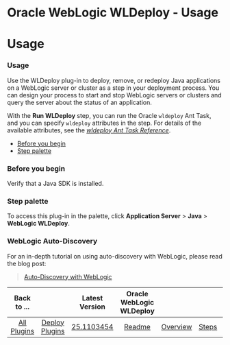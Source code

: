 
Oracle WebLogic WLDeploy - Usage
================================

# Usage


### Usage




Use the WLDeploy plug-in to deploy, remove, or redeploy Java applications on a WebLogic server or cluster as a step in your deployment process. You can design your process to start and stop WebLogic servers or clusters and query the server about the status of an application.

With the **Run WLDeploy** step, you can run the Oracle `wldeploy` Ant Task, and you can specify `wldeploy` attributes in the step. For details of the available attributes, see the [*wldeploy Ant Task Reference*](http://docs.oracle.com/cd/E24329_01/web.1211/e24368/wldeploy.htm#WLPRG435).

* [Before you begin](#before_you_begin)
* [Step palette](#palette)


### **Before you begin**


Verify that a Java SDK is installed.


### **Step palette**

To access this plug-in in the palette, click **Application Server** > **Java** > **WebLogic WLDeploy**.


### WebLogic Auto-Discovery




For an in-depth tutorial on using auto-discovery with WebLogic, please read the blog post:


>
> [Auto-Discovery with WebLogic](https://developer.ibm.com/urbancode/2017/12/01/auto-discovery-weblogic/)
>
>
>



|Back to ...||Latest Version|Oracle WebLogic WLDeploy ||||
| :---: | :---: | :---: | :---: | :---: | :---: | :---: |
|[All Plugins](../../index.md)|[Deploy Plugins](../README.md)|[25.1103454](https://raw.githubusercontent.com/UrbanCode/IBM-UCD-PLUGINS/main/files/WLDeploy/WLDeploy-25.1103454.zip)|[Readme](README.md)|[Overview](overview.md)|[Steps](steps.md)|[Downloads](downloads.md)|
